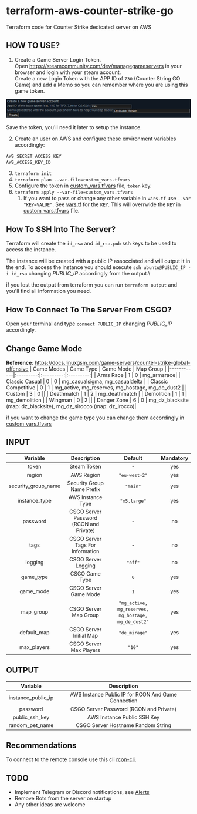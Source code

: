 # terraform-aws-counter-strike-go

Terraform code for Counter Strike dedicated server on AWS

## HOW TO USE?

1. Create a Game Server Login Token.\
Open https://steamcommunity.com/dev/managegameservers in your browser and login with your steam account.\
Create a new Login Token with the APP ID of `730` (Counter String GO Game) and add a Memo so you can remember
where you are using this game token.

![steam token](steam_token.png "Token")

Save the token, you'll need it later to setup the instance.

2. Create an user on AWS and configure these environment variables accordingly:
```
AWS_SECRET_ACCESS_KEY
AWS_ACCESS_KEY_ID
```

3. `terraform init`
4. `terraform plan --var-file=custom_vars.tfvars`
4. Configure the token in [custom_vars.tfvars](./custo_vars.tfvars) file, `token` key.
5. `terraform apply --var-file=custom_vars.tfvars`
   1. If you want to pass or change any other variable in `vars.tf` use `--var "KEY=VALUE"`. See [vars.tf](./vars.tf) for the `KEY`. This will overrwide the `KEY` in [custom_vars.tfvars](./custo_vars.tfvars) file.

## How To SSH Into The Server?
Terraform will create the `id_rsa` and `id_rsa.pub` ssh keys to be used to access the instance.

The instance will be created with a public IP assocciated and will output it in the end. To access the instance
you should execute `ssh ubuntu@PUBLIC_IP -i id_rsa` changing *PUBLIC_IP* accordingly from the output.\

if you lost the output from terraform you can run `terraform output` and you'll find all information you need.

## How To Connect To The Server From CSGO?
Open your terminal and type `connect PUBLIC_IP` changing *PUBLIC_IP* accordingly.

## Change Game Mode
**Reference**: https://docs.linuxgsm.com/game-servers/counter-strike-global-offensive
| Game Modes | Game Type | Game Mode | Map Group |
|------------|:---------:|:---------:|:---------:|
| Arms Race  | 1 | 0 | mg_armsrace|
| Classic Casual | 0 | 0 | mg_casualsigma, mg_casualdelta |
| Classic Competitive | 0 | 1 | mg_active, mg_reserves, mg_hostage, mg_de_dust2 |
| Custom | 3 | 0 ||
| Deathmatch | 1 | 2 | mg_deathmatch |
| Demolition | 1 | 1 | mg_demolition |
| Wingman | 0 | 2 ||
| Danger Zone | 6 | 0 | mg_dz_blacksite (map: dz_blacksite), mg_dz_sirocco (map: dz_irocco)|

if you want to change the game type you can change them accordingly in [custom_vars.tfvars](./custom_vars.tfvars)

## INPUT
| Variable | Description | Default | Mandatory |
|:-:|:-:|:-:|:-:|
| token | Steam Token | - | yes |
| region | AWS Region | `"eu-west-2"` | yes |
| security_group_name | Security Group Name Prefix | `"main"` | yes |
| instance_type | AWS Instance Type | `"m5.large"` | yes |
| password | CSGO Server Password (RCON and Private) | - | no |
| tags | CSGO Server Tags For Information | - | no |
| logging | CSGO Server Logging | `"off"` | no |
| game_type | CSGO Game Type | `0` | yes |
| game_mode | CSGO Server Game Mode | `1` | yes |
| map_group | CSGO Server Map Group | `"mg_active, mg_reserves, mg_hostage, mg_de_dust2"` | yes |
| default_map | CSGO Server Initial Map | `"de_mirage"` | yes |
| max_players | CSGO Server Max Players | `"10"` | yes |

## OUTPUT
| Variable | Description |
|:-:|:-:|
| instance_public_ip | AWS Instance Public IP for RCON And Game Connection |
| password | CSGO Server Password (RCON and Private) |
| public_ssh_key | AWS Instance Public SSH Key |
| random_pet_name | CSGO Server Hostname Random String |


## Recommendations
To connect to the remote console use this cli [rcon-cli](https://github.com/itzg/rcon-cli).

## TODO
- Implement Telegram or Discord notifications, see [Alerts](https://docs.linuxgsm.com/alerts)
- Remove Bots from the server on startup
- Any other ideas are welcome
